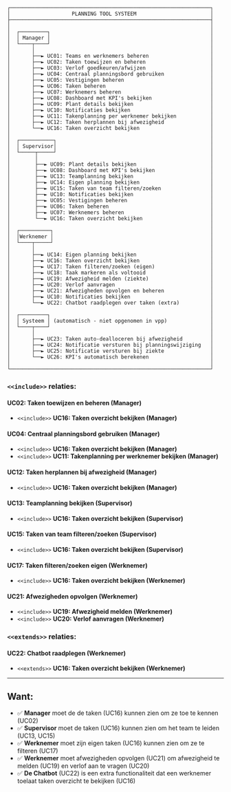```
┌─────────────────────────────────────────────────────────────────┐ 
│                    PLANNING TOOL SYSTEEM                        │ 
├─────────────────────────────────────────────────────────────────┤ 
│                                                                 │ 
│  ┌─────────┐                                                    │ 
│  │ Manager │                                                    │ 
│  └────┬────┘                                                    │ 
│       │                                                         │ 
│       ├──► UC01: Teams en werknemers beheren                    │ 
│       ├──► UC02: Taken toewijzen en beheren                     │ 
│       ├──► UC03: Verlof goedkeuren/afwijzen                     │ 
│       ├──► UC04: Centraal planningsbord gebruiken               │ 
│       ├──► UC05: Vestigingen beheren                            │ 
│       ├──► UC06: Taken beheren                                  │ 
│       ├──► UC07: Werknemers beheren                             │ 
│       ├──► UC08: Dashboard met KPI's bekijken                   │ 
│       ├──► UC09: Plant details bekijken                         │ 
│       ├──► UC10: Notificaties bekijken                          │ 
│       ├──► UC11: Takenplanning per werknemer bekijken           │ 
│       ├──► UC12: Taken herplannen bij afwezigheid               │ 
│       └──► UC16: Taken overzicht bekijken                       │ 
│                                                                 │ 
│  ┌───────────┐                                                  │ 
│  │ Supervisor│                                                  │ 
│  └─────┬─────┘                                                  │ 
│        │                                                        │ 
│        ├──► UC09: Plant details bekijken                        │ 
│        ├──► UC08: Dashboard met KPI's bekijken                  │ 
│        ├──► UC13: Teamplanning bekijken                         │ 
│        ├──► UC14: Eigen planning bekijken                       │ 
│        ├──► UC15: Taken van team filteren/zoeken                │ 
│        ├──► UC10: Notificaties bekijken                         │ 
│        ├──► UC05: Vestigingen beheren                           │ 
│        ├──► UC06: Taken beheren                                 │ 
│        ├──► UC07: Werknemers beheren                            │ 
│        └──► UC16: Taken overzicht bekijken                      │ 
│                                                                 │ 
│  ┌──────────┐                                                   │ 
│  │Werknemer │                                                   │ 
│  └────┬─────┘                                                   │ 
│       │                                                         │ 
│       ├──► UC14: Eigen planning bekijken                        │ 
│       ├──► UC16: Taken overzicht bekijken                       │ 
│       ├──► UC17: Taken filteren/zoeken (eigen)                  │ 
│       ├──► UC18: Taak markeren als voltooid                     │ 
│       ├──► UC19: Afwezigheid melden (ziekte)                    │ 
│       ├──► UC20: Verlof aanvragen                               │ 
│       ├──► UC21: Afwezigheden opvolgen en beheren               │ 
│       ├──► UC10: Notificaties bekijken                          │ 
│       └──► UC22: Chatbot raadplegen over taken (extra)          │ 
│                                                                 │ 
│  ┌─────────┐                                                    │ 
│  │ Systeem │ (automatisch - niet opgenomen in vpp)              │ 
│  └────┬────┘                                                    │ 
│       │                                                         │ 
│       ├──► UC23: Taken auto-dealloceren bij afwezigheid         │ 
│       ├──► UC24: Notificatie versturen bij planningswijziging   │ 
│       ├──► UC25: Notificatie versturen bij ziekte               │ 
│       └──► UC26: KPI's automatisch berekenen                    │ 
│                                                                 │ 
└─────────────────────────────────────────────────────────────────┘ 
```

### `<<include>>` relaties:

#### **UC02: Taken toewijzen en beheren (Manager)**
- `<<include>>` **UC16: Taken overzicht bekijken (Manager)**

#### **UC04: Centraal planningsbord gebruiken (Manager)**
- `<<include>>` **UC16: Taken overzicht bekijken (Manager)**
- `<<include>>` **UC11: Takenplanning per werknemer bekijken (Manager)**

#### **UC12: Taken herplannen bij afwezigheid (Manager)**
- `<<include>>` **UC16: Taken overzicht bekijken (Manager)**

#### **UC13: Teamplanning bekijken (Supervisor)**
- `<<include>>` **UC16: Taken overzicht bekijken (Supervisor)**

#### **UC15: Taken van team filteren/zoeken (Supervisor)**
- `<<include>>` **UC16: Taken overzicht bekijken (Supervisor)**

#### **UC17: Taken filteren/zoeken eigen (Werknemer)**
- `<<include>>` **UC16: Taken overzicht bekijken (Werknemer)**

#### **UC21: Afwezigheden opvolgen (Werknemer)**
- `<<include>>` **UC19: Afwezigheid melden (Werknemer)**
- `<<include>>` **UC20: Verlof aanvragen (Werknemer)**


### `<<extends>>` relaties:

#### **UC22: Chatbot raadplegen (Werknemer)**
- `<<extends>>` **UC16: Taken overzicht bekijken (Werknemer)**


---

## Want:

- ✅ **Manager** moet de de taken (UC16) kunnen zien om ze toe te kennen (UC02)
- ✅ **Supervisor** moet de taken (UC16) kunnen zien om het team te leiden (UC13, UC15)
- ✅ **Werknemer** moet zijn eigen taken (UC16) kunnen zien om ze te filteren (UC17)
- ✅ **Werknemer** moet afwezigheden opvolgen (UC21) om afwezigheid te melden (UC19) en verlof aan te vragen (UC20)
- ✅ **De Chatbot** (UC22) is een extra functionaliteit dat een werknemer toelaat taken overzicht te bekijken (UC16)
